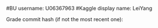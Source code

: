 #BU username: U06367963
#Kaggle display name: LeiYang 

Grade commit hash (if not the most recent one): 
